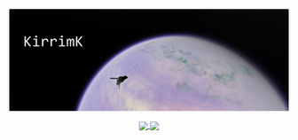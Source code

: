 <!--- - 👋 Hi, I’m @KirrimK
- 👀 I’m interested in ...
- 🌱 I’m currently learning ...
- 💞️ I’m looking to collaborate on ...
- 📫 How to reach me ...

<!---
KirrimK/KirrimK is a ✨ special ✨ repository because its `README.md` (this file) appears on your GitHub profile.
You can click the Preview link to take a look at your changes.
--->

<a href="">
  <img align="center" src="https://raw.githubusercontent.com/KirrimK/KirrimK/main/screenshot107_prof.png" />
</a>

<br>
<br>

<div align="center">
  <a href="https://github.com/KirrimK/github-readme-stats">
    <img align="center" src="https://github-readme-stats-rho-seven-91.vercel.app/api?username=KirrimK" />
  </a>
  <a href="https://github.com/ryo-ma/">
    <img align="center" src="https://github-profile-trophy.vercel.app/?username=KirrimK&row=2&column=3" />
  </a>
</div>
